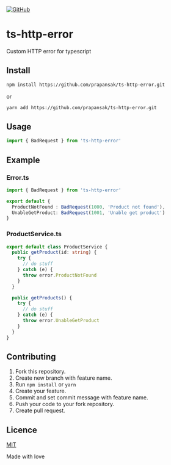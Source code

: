 [![GitHub](https://img.shields.io/github/license/mashape/apistatus.svg)](LICENSE)

# ts-http-error
Custom HTTP error for typescript

## Install
```sh
npm install https://github.com/prapansak/ts-http-error.git
```
or
```sh
yarn add https://github.com/prapansak/ts-http-error.git
```

## Usage
```typescript
import { BadRequest } from 'ts-http-error'
```

## Example
### Error.ts
```typescript
import { BadRequest } from 'ts-http-error'

export default {
  ProductNotFound : BadRequest(1000, 'Product not found'),
  UnableGetProduct: BadRequest(1001, 'Unable get product')
}
```

### ProductService.ts
```typescript
export default class ProductService {
  public getProduct(id: string) {
    try {
      // do stuff
    } catch (e) {
      throw error.ProductNotFound
    }
  }

  public getProducts() {
    try {
      // do stuff
    } catch (e) {
      throw error.UnableGetProduct
    }
  }
}
```

## Contributing
1. Fork this repository.
2. Create new branch with feature name.
3. Run `npm install` or `yarn`
3. Create your feature.
4. Commit and set commit message with feature name.
5. Push your code to your fork repository.
6. Create pull request.

## Licence
[MIT](LICENCE)

Made with love
